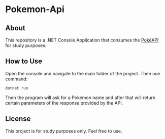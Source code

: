 # Pokemon-Api


## About
This repository is a .NET Console Application that consumes the [PokéAPI](https://pokeapi.co/) for study purposes.


## How to Use
Open the console and navigate to the main folder of the project. Then use command:

```
dotnet run
```

Then the program will ask for a Pokemon name and after that will return certain parameters of the response provided by the API.

## License
This project is for study purposes only. Feel free to use.
